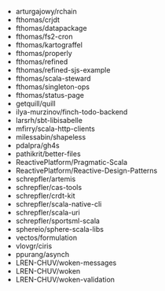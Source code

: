 - arturgajowy/rchain
- fthomas/crjdt
- fthomas/datapackage
- fthomas/fs2-cron
- fthomas/kartograffel
- fthomas/properly
- fthomas/refined
- fthomas/refined-sjs-example
- fthomas/scala-steward
- fthomas/singleton-ops
- fthomas/status-page
- getquill/quill
- ilya-murzinov/finch-todo-backend
- larsrh/sbt-libisabelle
- mfirry/scala-http-clients
- milessabin/shapeless
- pdalpra/gh4s
- pathikrit/better-files
- ReactivePlatform/Pragmatic-Scala
- ReactivePlatform/Reactive-Design-Patterns
- schrepfler/artemis
- schrepfler/cas-tools
- schrepfler/crdt-kit
- schrepfler/scala-native-cli
- schrepfler/scala-uri
- schrepfler/sportsml-scala
- sphereio/sphere-scala-libs
- vectos/formulation
- vlovgr/ciris
- ppurang/asynch
- LREN-CHUV/woken-messages
- LREN-CHUV/woken
- LREN-CHUV/woken-validation


